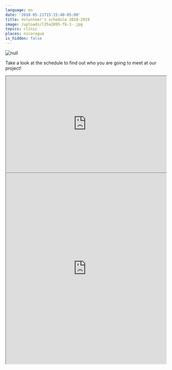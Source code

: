 ```yaml
---
language: en
date: '2018-05-21T15:15:40-05:00'
title: Volunteer's schedule 2018-2019
image: /uploads/l35a2895-fb-1-.jpg
topics: clinic
places: nicaragua
is_hidden: false
---
```

![null](/uploads/l35a2895-fb-1-.jpg)

Take a look at the schedule to find out who you are going to meet at our project!

<iframe width="100%" height="300px" src="https://docs.google.com/spreadsheets/d/e/2PACX-1vRX0f-SqcnRhc1l0nxs-pid9wCsiR5o07tlJZVnOKfaGCVGdrjkuhy1_Wm4DgiQLokgQ7YvqIFF0q2V/pubhtml?gid=0&amp;single=true&amp;widget=true&amp;headers=false"></iframe>

<iframe width="100%" height="600px" src="https://docs.google.com/spreadsheets/d/e/2PACX-1vRmntlkjeqOx82CFnUY_vK66PANCgtijzxAh4rOB3HIM25bFeW_HF0YOUyIENvQ9MHsCnkkGkGt74V_/pubhtml?gid=1009369787&amp;single=true&amp;widget=true&amp;headers=false"></iframe>
